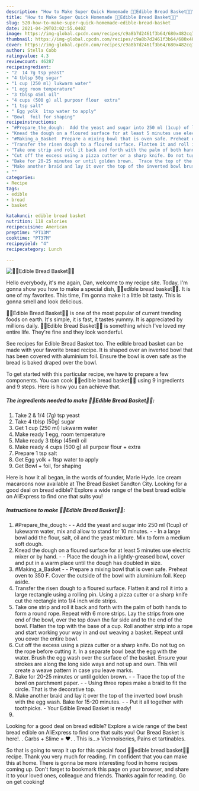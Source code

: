 ```yaml
---
description: "How to Make Super Quick Homemade 🍞🥐Edible Bread Basket🥐🍞"
title: "How to Make Super Quick Homemade 🍞🥐Edible Bread Basket🥐🍞"
slug: 520-how-to-make-super-quick-homemade-edible-bread-basket
date: 2021-04-29T03:02:55.040Z
image: https://img-global.cpcdn.com/recipes/c9a8b7d2461f3b64/680x482cq70/edible-bread-basket-recipe-main-photo.jpg
thumbnail: https://img-global.cpcdn.com/recipes/c9a8b7d2461f3b64/680x482cq70/edible-bread-basket-recipe-main-photo.jpg
cover: https://img-global.cpcdn.com/recipes/c9a8b7d2461f3b64/680x482cq70/edible-bread-basket-recipe-main-photo.jpg
author: Stella Cobb
ratingvalue: 4.3
reviewcount: 46287
recipeingredient:
- "2  14 7g tsp yeast"
- "4 tblsp 50g sugar"
- "1 cup (250 ml) lukwarm water"
- "1 egg room temperature"
- "3 tblsp 45ml oil"
- "4 cups (500 g) all purposr flour  extra"
- "1 tsp salt"
- " Egg yolk  1tsp water to apply"
- "Bowl  foil for shaping"
recipeinstructions:
- "#Prepare_the_dough:  Add the yeast and sugar into 250 ml (1cup) of lukewarm water, mix and allow to stand for 10 minutes.  In a large bowl add the flour, salt, oil and the yeast mixture. Mix to form a medium soft dough."
- "Knead the dough on a floured surface for at least 5 minutes use electric mixer or by hand.  Place the dough in a lightly-greased bowl, cover and put in a warm place until the dough has doubled in size."
- "#Making_a_Basket  Prepare a mixing bowl that is oven safe. Preheat oven to 350 F. Cover the outside of the bowl with aluminium foil. Keep aside."
- "Transfer the risen dough to a floured surface. Flatten it and roll it into a large rectangle using a rolling pin. Using a pizza cutter or a sharp knife cut the rectangle into 1/4 inch wide strips."
- "Take one strip and roll it back and forth with the palm of both hands to form a round rope. Repeat with 6 more strips. Lay the strips from one end of the bowl, over the top down the far side and to the end of the bowl. Flatten the top with the base of a cup. Roll another strip into a rope and start working your way in and out weaving a basket. Repeat until you cover the entire bowl."
- "Cut off the excess using a pizza cutter or a sharp knife. Do not tug on the rope before cutting it. In a separate bowl beat the egg with the water. Brush the egg wash over the surface of the basket. Ensure your strokes are along the long side ways and not up and own. This will create a weave pattern in case you leave marks."
- "Bake for 20-25 minutes or until golden brown.  Trace the top of the bowl on parchment paper.  Using three ropes make a braid to fit the circle. That is the decorative top."
- "Make another braid and lay it over the top of the inverted bowl brush with the egg wash. Bake for 15-20 minutes.  Put it all together with toothpicks. Your Edible Bread Basket is ready!"
- ""
categories:
- Recipe
tags:
- edible
- bread
- basket

katakunci: edible bread basket 
nutrition: 118 calories
recipecuisine: American
preptime: "PT13M"
cooktime: "PT37M"
recipeyield: "4"
recipecategory: Lunch

---
```



![🍞🥐Edible Bread Basket🥐🍞](https://img-global.cpcdn.com/recipes/c9a8b7d2461f3b64/680x482cq70/edible-bread-basket-recipe-main-photo.jpg)

Hello everybody, it's me again, Dan, welcome to my recipe site. Today, I'm gonna show you how to make a special dish, 🍞🥐edible bread basket🥐🍞. It is one of my favorites. This time, I'm gonna make it a little bit tasty. This is gonna smell and look delicious.

🍞🥐Edible Bread Basket🥐🍞 is one of the most popular of current trending foods on earth. It's simple, it is fast, it tastes yummy. It is appreciated by millions daily. 🍞🥐Edible Bread Basket🥐🍞 is something which I've loved my entire life. They're fine and they look wonderful.

See recipes for Edible Bread Basket too. The edible bread basket can be made with your favorite bread recipe. It is shaped over an inverted bowl that has been covered with aluminium foil. Ensure the bowl is oven safe as the bread is baked draped over the bowl.


To get started with this particular recipe, we have to prepare a few components. You can cook 🍞🥐edible bread basket🥐🍞 using 9 ingredients and 9 steps. Here is how you can achieve that.

<!--inarticleads1-->

##### The ingredients needed to make 🍞🥐Edible Bread Basket🥐🍞:

1. Take 2 &amp; 1/4 (7g) tsp yeast
1. Take 4 tblsp (50g) sugar
1. Get 1 cup (250 ml) lukwarm water
1. Make ready 1 egg, room temperature
1. Make ready 3 tblsp (45ml) oil
1. Make ready 4 cups (500 g) all purposr flour + extra
1. Prepare 1 tsp salt
1. Get  Egg yolk + 1tsp water to apply
1. Get Bowl + foil, for shaping


Here is how it all began, in the words of founder, Marie Hyde. Ice cream macaroons now available at The Bread Basket Sandton City. Looking for a good deal on bread edible? Explore a wide range of the best bread edible on AliExpress to find one that suits you! 

<!--inarticleads2-->

##### Instructions to make 🍞🥐Edible Bread Basket🥐🍞:

1. #Prepare_the_dough: -  - Add the yeast and sugar into 250 ml (1cup) of lukewarm water, mix and allow to stand for 10 minutes. -  - In a large bowl add the flour, salt, oil and the yeast mixture. Mix to form a medium soft dough.
1. Knead the dough on a floured surface for at least 5 minutes use electric mixer or by hand. -  - Place the dough in a lightly-greased bowl, cover and put in a warm place until the dough has doubled in size.
1. #Making_a_Basket -  - Prepare a mixing bowl that is oven safe. Preheat oven to 350 F. Cover the outside of the bowl with aluminium foil. Keep aside.
1. Transfer the risen dough to a floured surface. Flatten it and roll it into a large rectangle using a rolling pin. Using a pizza cutter or a sharp knife cut the rectangle into 1/4 inch wide strips.
1. Take one strip and roll it back and forth with the palm of both hands to form a round rope. Repeat with 6 more strips. Lay the strips from one end of the bowl, over the top down the far side and to the end of the bowl. Flatten the top with the base of a cup. Roll another strip into a rope and start working your way in and out weaving a basket. Repeat until you cover the entire bowl.
1. Cut off the excess using a pizza cutter or a sharp knife. Do not tug on the rope before cutting it. In a separate bowl beat the egg with the water. Brush the egg wash over the surface of the basket. Ensure your strokes are along the long side ways and not up and own. This will create a weave pattern in case you leave marks.
1. Bake for 20-25 minutes or until golden brown. -  - Trace the top of the bowl on parchment paper. -  - Using three ropes make a braid to fit the circle. That is the decorative top.
1. Make another braid and lay it over the top of the inverted bowl brush with the egg wash. Bake for 15-20 minutes. -  - Put it all together with toothpicks. - Your Edible Bread Basket is ready!
1. 


Looking for a good deal on bread edible? Explore a wide range of the best bread edible on AliExpress to find one that suits you! Our Bread Basket is here!. . Carbs + Slime = ❤️. . This is…» Viennoiseries, Pains et tartinables. 

So that is going to wrap it up for this special food 🍞🥐edible bread basket🥐🍞 recipe. Thank you very much for reading. I'm confident that you can make this at home. There is gonna be more interesting food in home recipes coming up. Don't forget to bookmark this page on your browser, and share it to your loved ones, colleague and friends. Thanks again for reading. Go on get cooking!

